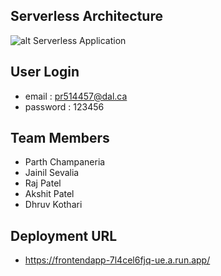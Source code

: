 ## Serverless Architecture
![alt Serverless Application](https://github.com/jainilsevalia/QuizApp-Serverless/blob/main/SDP_MultiCloud_Architecture.drawio.png)

## User Login

- email : pr514457@dal.ca
- password : 123456

## Team Members

- Parth Champaneria
- Jainil Sevalia
- Raj Patel
- Akshit Patel
- Dhruv Kothari

## Deployment URL

- https://frontendapp-7l4cel6fjq-ue.a.run.app/
